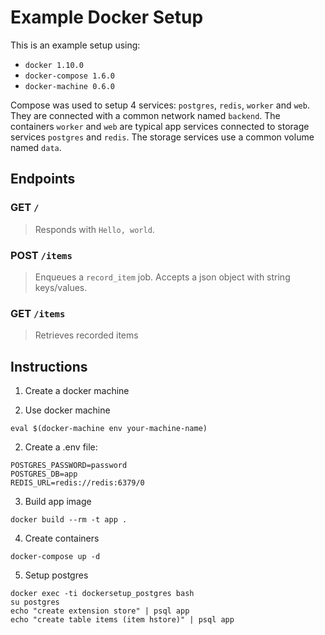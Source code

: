 # Example Docker Setup

This is an example setup using:

- `docker 1.10.0`
- `docker-compose 1.6.0`
- `docker-machine 0.6.0`

Compose was used to setup 4 services: `postgres`, `redis`, `worker` and `web`.
They are connected with a common network named `backend`. The containers `worker` and `web` are
typical app services connected to storage services `postgres` and `redis`. The
storage services use a common volume named `data`.

## Endpoints

### GET `/`

> Responds with `Hello, world`.

### POST `/items`

> Enqueues a `record_item` job. Accepts a json object with string keys/values.

### GET `/items`

> Retrieves recorded items

## Instructions

1. Create a docker machine

2. Use docker machine

  ```shell
  eval $(docker-machine env your-machine-name)
  ```

2. Create a .env file:

  ```shell
  POSTGRES_PASSWORD=password
  POSTGRES_DB=app
  REDIS_URL=redis://redis:6379/0
  ```

3. Build app image

  ```shell
  docker build --rm -t app .
  ```

4. Create containers

  ```shell
  docker-compose up -d
  ```

5. Setup postgres

  ```shell
  docker exec -ti dockersetup_postgres bash
  su postgres
  echo "create extension store" | psql app
  echo "create table items (item hstore)" | psql app
  ```

